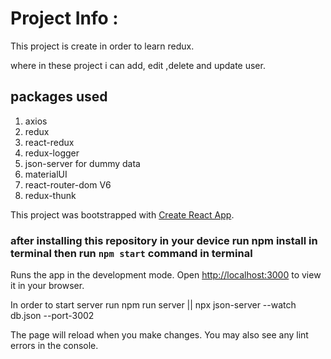 # Project Info :

This project is create in order to learn redux.

where in these project i can  add, edit ,delete and update user.

## packages used

1) axios
2) redux
3) react-redux
4) redux-logger
5) json-server for dummy data
6) materialUI
7) react-router-dom V6
8) redux-thunk

This project was bootstrapped with [Create React App](https://github.com/facebook/create-react-app).
### after installing this repository in your device run npm install in terminal then run `npm start` command in terminal
Runs the app in the development mode.
Open [http://localhost:3000](http://localhost:3000) to view it in your browser.

In order to start server run npm run server ||
npx json-server --watch db.json --port-3002

The page will reload when you make changes.
You may also see any lint errors in the console.

